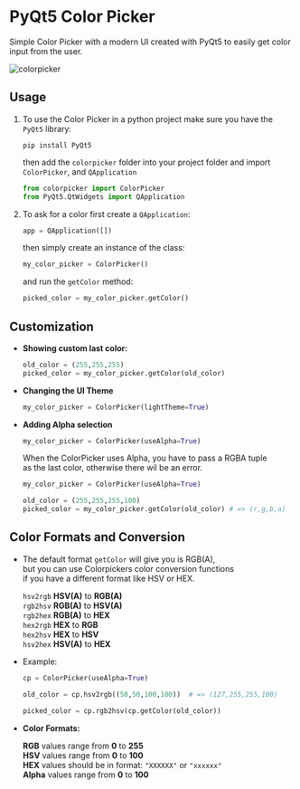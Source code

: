 # PyQt5 Color Picker
Simple Color Picker with a modern UI created with PyQt5 to easily get color input from the user.

![colorpicker](https://user-images.githubusercontent.com/71983360/95017068-408f8100-0657-11eb-8001-a6788e94abba.png)


## Usage

1. To use the Color Picker in a python project make sure you have the `PyQt5` library:

   ```
   pip install PyQt5
   ```

   then add the `colorpicker` folder into your project folder and import `ColorPicker`, and `QApplication`

   ```python
   from colorpicker import ColorPicker
   from PyQt5.QtWidgets import QApplication
   ```

2. To ask for a color first create a `QApplication`:

   ```python
   app = QApplication([])
   ```

   then simply create an instance of the class:

   ```python
   my_color_picker = ColorPicker()
   ```

   and run the `getColor` method:

   ```python
   picked_color = my_color_picker.getColor()
   ```

## Customization

* **Showing custom last color:**

   ```python
   old_color = (255,255,255)
   picked_color = my_color_picker.getColor(old_color)
   ```

* **Changing the UI Theme**

  ```python
  my_color_picker = ColorPicker(lightTheme=True)
  ```

* **Adding Alpha selection**

  ```python
  my_color_picker = ColorPicker(useAlpha=True)
  ```

  When the ColorPicker uses Alpha, you have to pass a RGBA tuple\
  as the last color, otherwise there wil be an error.

  ```python
  my_color_picker = ColorPicker(useAlpha=True)

  old_color = (255,255,255,100)
  picked_color = my_color_picker.getColor(old_color) # => (r,g,b,a)
  ```

## Color Formats and Conversion

* The default format `getColor` will give you is RGB(A),\
  but you can use Colorpickers color conversion functions\
  if you have a different format like HSV or HEX.

   `hsv2rgb` **HSV(A)** to **RGB(A)**\
   `rgb2hsv` **RGB(A)** to **HSV(A)**\
   `rgb2hex` **RGB(A)** to **HEX**\
   `hex2rgb` **HEX** to **RGB**\
   `hex2hsv` **HEX** to **HSV**\
   `hsv2hex` **HSV(A)** to **HEX**

* Example:
  ```python
  cp = ColorPicker(useAlpha=True)

  old_color = cp.hsv2rgb((50,50,100,100))  # => (127,255,255,100)

  picked_color = cp.rgb2hsv(cp.getColor(old_color))
  ```

* **Color Formats:**

  **RGB** values range from **0** to **255**\
  **HSV** values range from **0** to **100**\
  **HEX** values should be in format: `"XXXXXX"` or `"xxxxxx"`\
  **Alpha** values range from **0** to **100**
